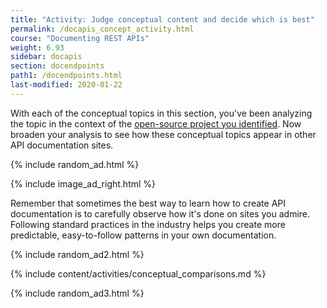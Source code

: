 ```yaml
---
title: "Activity: Judge conceptual content and decide which is best"
permalink: /docapis_concept_activity.html
course: "Documenting REST APIs"
weight: 6.93
sidebar: docapis
section: docendpoints
path1: /docendpoints.html
last-modified: 2020-01-22
---
```


With each of the conceptual topics in this section, you've been analyzing the topic in the context of the [open-source project you identified](docapis_find_open_source_project.html). Now broaden your analysis to see how these conceptual topics appear in other API documentation sites.

{% include random_ad.html %}

{% include image_ad_right.html %}

Remember that sometimes the best way to learn how to create API documentation is to carefully observe how it's done on sites you admire. Following standard practices in the industry helps you create more predictable, easy-to-follow patterns in your own documentation.

{% include random_ad2.html %}

{% include content/activities/conceptual_comparisons.md %}

{% include random_ad3.html %}
